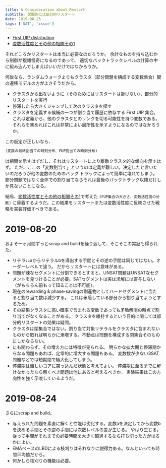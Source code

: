 ```yaml
---
title: A Consideration about Restart
subtitle: 世間的には部分的リスタート
date: 2019-08-25
tags: ['SAT', 'issue']
---
```


- [First UIP distribution](/2019/2019-07-21-first-UIP-distribution/)
- [変数活性度とその他の相関その1](/2019/2019-07-11-splr/)

それどころかリスタートは本当に必要なのだろうか。
余計なものを持ち込むから制御が複雑怪奇になるのであって、
適切なバックトラックレベルの計算の中に組み込んでしまえばいいだけではなかろうか。

何故なら、ランダムウォークよりもクラスタ（部分問題を構成する変数集合）間の遷移モデルの方がよさそうだから。

- クラスタから出ないように（そのためにはリスタートは掛けない）、部分的リスタートを実行
- 停滞したら大きくジャンプして次のクラスタを探す
- クラスタを定義する候補の一つが割り当て履歴に依存する First UIP 集合。
  これは定義から、他のクラスタとのリンクを切る可能性を持つ変数である。
  それらを集めればこれは非常によい局所性を示すようになるのではなかろうか。

この仮定が正しいなら、

```tex
(変数の最終割当ての時刻分布、FUP割当ての時刻分布)
```

は相関を示すはずだし、それはリスタートにより離散クラスタ的な傾向を示すはず。
ただ、ここの「変数割当て」というのは定義が難しい。決定したと言いたいのだろうが他の変数のためのバック
トラックによって簡単に壊れてしまう。
部分問題ではなく全体での割り当てならそれは最後のバックトラック以降だけしか見ないことになる。

結局、[変数活性度とその他の相関その1](/2019/2019-07-11-splr/)で考えた
`(FUP集合の大きさ、変数活性度の分散)`
に帰着するようだ。この結果をリスタートまたは変数活性度に反映させた戦略を実装評価すべきである。


# 2019-08-20

およそ一ヶ月間ずっとscrap and buildを繰り返して、そこそこの実証も得られた。

- リテラルaからリテラルbを導出する手間とその逆の手間は同じではない。オーダーレベルで違う。
  だからリスタートには意味がある。
- 問題が疎なセグメントに分割できるとすると、UNSAT問題はUNSATなセグメントを見つけることが必要。SATセグメントは実は求解には寄与しない（がもちろん前もって知ることは不可能）。
- 現在のrewarding & phase-savingの副産物としてハードセグメントに当たると割り当て数は減少する。
  これは矛盾している部分から割り当てようとするため。
- その結果クラスタに高い確率で含まれる変数であっても矛盾解消の時点で割り当てがなくなることがある。
  クラスタを維持するという目的に関しては部分的リスタートの効果は疑問。
- クラスタは閉集合ではない。割り当て対象リテラルをクラスタに含まれないものから取れば明らかに漸増する。不動点は問題を構成する閉集合そのものにしかならない。
- にも関わらず、その増え方には特徴が見られる。
  明らかな拡大期と停滞期からなる問題もあれば、定常的に増大する問題もある。
  変数数が少ない3SAT問題などでは短期間で極大化してしまう。
- 停滞期は難しいコアに突っ込んだ状態と考えてよい。
  停滞期に至るまでに解けなかったなら解くべき問題は他にあると考えるべきか。
  実験結果はこの方向性を強く示唆しているようだ。

# 2019-08-24

  さらにscrap and build。

- 与えられた問題を素直に解くと性能は劣化する。変数aを決定してから変数bを決める手間とその逆の手間には次数レベルの差が生じる。
  やはり生じる。従って手間がそれまでの必要時間を大きく超過するなら打ち切った方がはるかによい。
- EMAベースのLBDによる枝刈りはそれなりに説得力ある。なんといっても時間平均値だから。
- 何かしら枝刈りの機能は必要。

